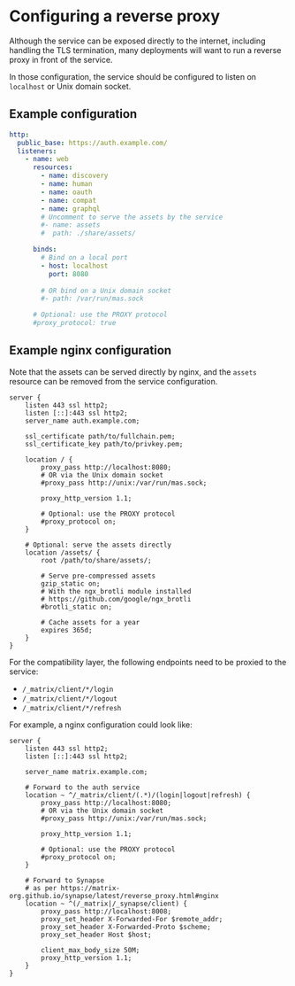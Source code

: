 # Configuring a reverse proxy

Although the service can be exposed directly to the internet, including handling the TLS termination, many deployments will want to run a reverse proxy in front of the service.

In those configuration, the service should be configured to listen on `localhost` or Unix domain socket.

## Example configuration

```yaml
http:
  public_base: https://auth.example.com/
  listeners:
    - name: web
      resources:
        - name: discovery
        - name: human
        - name: oauth
        - name: compat
        - name: graphql
        # Uncomment to serve the assets by the service
        #- name: assets
        #  path: ./share/assets/

      binds:
        # Bind on a local port
        - host: localhost
          port: 8080
          
        # OR bind on a Unix domain socket
        #- path: /var/run/mas.sock

      # Optional: use the PROXY protocol
      #proxy_protocol: true
```

## Example nginx configuration

Note that the assets can be served directly by nginx, and the `assets` resource can be removed from the service configuration.

```nginx
server {
    listen 443 ssl http2;
    listen [::]:443 ssl http2;
    server_name auth.example.com;

    ssl_certificate path/to/fullchain.pem;
    ssl_certificate_key path/to/privkey.pem;

    location / {
        proxy_pass http://localhost:8080;
        # OR via the Unix domain socket
        #proxy_pass http://unix:/var/run/mas.sock;
        
        proxy_http_version 1.1;

        # Optional: use the PROXY protocol
        #proxy_protocol on;
    }
    
    # Optional: serve the assets directly
    location /assets/ {
        root /path/to/share/assets/;
        
        # Serve pre-compressed assets
        gzip_static on;
        # With the ngx_brotli module installed
        # https://github.com/google/ngx_brotli
        #brotli_static on;
        
        # Cache assets for a year
        expires 365d;
    }
}
```

For the compatibility layer, the following endpoints need to be proxied to the service:

 - `/_matrix/client/*/login`
 - `/_matrix/client/*/logout`
 - `/_matrix/client/*/refresh`

For example, a nginx configuration could look like:

```nginx
server {
    listen 443 ssl http2;
    listen [::]:443 ssl http2;

    server_name matrix.example.com;
    
    # Forward to the auth service
    location ~ ^/_matrix/client/(.*)/(login|logout|refresh) {
        proxy_pass http://localhost:8080;
        # OR via the Unix domain socket
        #proxy_pass http://unix:/var/run/mas.sock;
        
        proxy_http_version 1.1;

        # Optional: use the PROXY protocol
        #proxy_protocol on;
    }

    # Forward to Synapse
    # as per https://matrix-org.github.io/synapse/latest/reverse_proxy.html#nginx
    location ~ ^(/_matrix|/_synapse/client) {
        proxy_pass http://localhost:8008;
        proxy_set_header X-Forwarded-For $remote_addr;
        proxy_set_header X-Forwarded-Proto $scheme;
        proxy_set_header Host $host;

        client_max_body_size 50M;
        proxy_http_version 1.1;
    }
}
```